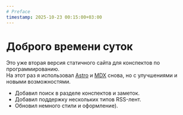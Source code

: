 ```yaml
---
# Preface
timestamp: 2025-10-23 00:15:00+03:00
---
```


# Доброго времени суток

Это уже вторая версия статичного сайта для конспектов по программированию.  
На этот раз я использовал [Astro](https://astro.build/) и [MDX](https://mdxjs.com/) снова, но с улучшениями и новыми возможностями.

+ Добавил поиск в разделе конспектов и заметок.
+ Добавил поддержку нескольких типов RSS-лент.
+ Обновил немного стили и оформление).
